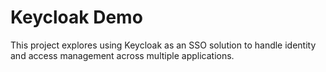 # Keycloak Demo

This project explores using Keycloak as an SSO solution to handle identity and access management across multiple applications.